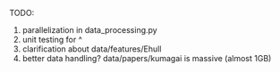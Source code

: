 TODO:
1. parallelization in data_processing.py
2. unit testing for ^
3. clarification about data/features/Ehull
4. better data handling? data/papers/kumagai is massive (almost 1GB)
